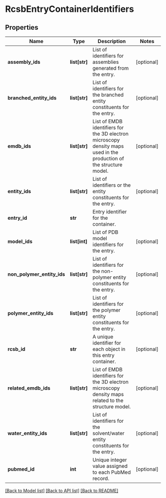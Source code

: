 # RcsbEntryContainerIdentifiers

## Properties
Name | Type | Description | Notes
------------ | ------------- | ------------- | -------------
**assembly_ids** | **list[str]** | List of identifiers for assemblies generated from the entry. | [optional] 
**branched_entity_ids** | **list[str]** | List of identifiers for the branched entity constituents for the entry. | [optional] 
**emdb_ids** | **list[str]** | List of EMDB identifiers for the 3D electron microscopy density maps  used in the production of the structure model. | [optional] 
**entity_ids** | **list[str]** | List of identifiers or the entity constituents for the entry. | [optional] 
**entry_id** | **str** | Entry identifier for the container. | 
**model_ids** | **list[int]** | List of PDB model identifiers for the entry. | [optional] 
**non_polymer_entity_ids** | **list[str]** | List of identifiers for the non-polymer entity constituents for the entry. | [optional] 
**polymer_entity_ids** | **list[str]** | List of identifiers for the polymer entity constituents for the entry. | [optional] 
**rcsb_id** | **str** | A unique identifier for each object in this entry container. | [optional] 
**related_emdb_ids** | **list[str]** | List of EMDB identifiers for the 3D electron microscopy density maps  related to the structure model. | [optional] 
**water_entity_ids** | **list[str]** | List of identifiers for the solvent/water entity constituents for the entry. | [optional] 
**pubmed_id** | **int** | Unique integer value assigned to each PubMed record. | [optional] 

[[Back to Model list]](../README.md#documentation-for-models) [[Back to API list]](../README.md#documentation-for-api-endpoints) [[Back to README]](../README.md)

